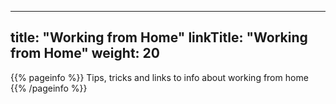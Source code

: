 
---
title: "Working from Home"
linkTitle: "Working from Home"
weight: 20
---

{{% pageinfo %}}
Tips, tricks and links to info about working from home
{{% /pageinfo %}}

